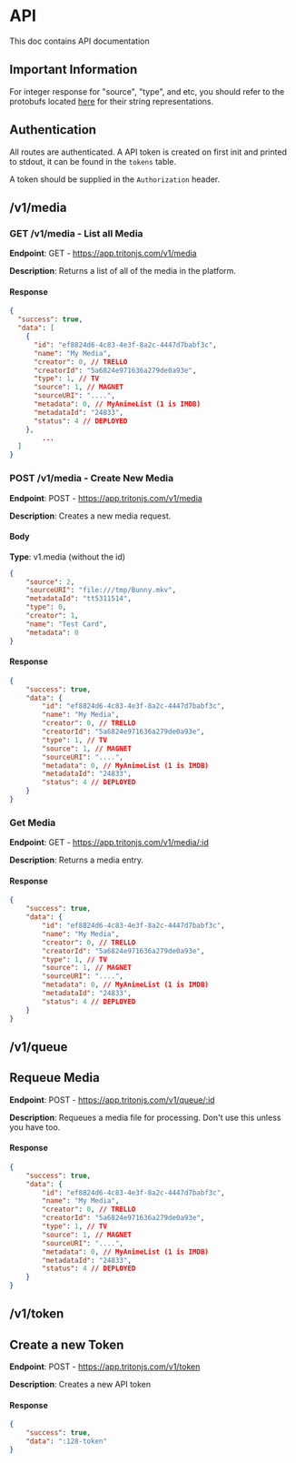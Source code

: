 # API

This doc contains API documentation

## Important Information

For integer response for "source", "type", and etc, you should refer to the protobufs located [here](https://github.com/tritonmedia/core/tree/master/protos/api) for their string representations.

## Authentication

All routes are authenticated. A API token is created on first init and printed to stdout, it can be found in
the `tokens` table.

A token should be supplied in the `Authorization` header.

## /v1/media

### GET /v1/media - List all Media

**Endpoint**: GET - https://app.tritonjs.com/v1/media

**Description**: Returns a list of all of the media in the platform.

#### Response

```json
{
  "success": true,
  "data": [
    {
      "id": "ef8824d6-4c83-4e3f-8a2c-4447d7babf3c",
      "name": "My Media",
      "creator": 0, // TRELLO
      "creatorId": "5a6824e971636a279de0a93e",
      "type": 1, // TV
      "source": 1, // MAGNET
      "sourceURI": "....",
      "metadata": 0, // MyAnimeList (1 is IMDB)
      "metadataId": "24833",
      "status": 4 // DEPLOYED
    },
		...
  ]
}
```


### POST /v1/media - Create New Media

**Endpoint**: POST - https://app.tritonjs.com/v1/media

**Description**: Creates a new media request.

#### Body

**Type**: v1.media (without the id)

```json
{
	"source": 2,
	"sourceURI": "file:///tmp/Bunny.mkv",
	"metadataId": "tt5311514",
	"type": 0,
	"creator": 1,
	"name": "Test Card",
	"metadata": 0
}
```

#### Response

```json
{
	"success": true,
	"data": {
		"id": "ef8824d6-4c83-4e3f-8a2c-4447d7babf3c",
		"name": "My Media",
		"creator": 0, // TRELLO
		"creatorId": "5a6824e971636a279de0a93e",
		"type": 1, // TV
		"source": 1, // MAGNET
		"sourceURI": "....",
		"metadata": 0, // MyAnimeList (1 is IMDB)
		"metadataId": "24833",
		"status": 4 // DEPLOYED
	}
}
```

### Get Media

**Endpoint**: GET - https://app.tritonjs.com/v1/media/:id

**Description**: Returns a media entry.

#### Response

```json
{
	"success": true,
	"data": {
		"id": "ef8824d6-4c83-4e3f-8a2c-4447d7babf3c",
		"name": "My Media",
		"creator": 0, // TRELLO
		"creatorId": "5a6824e971636a279de0a93e",
		"type": 1, // TV
		"source": 1, // MAGNET
		"sourceURI": "....",
		"metadata": 0, // MyAnimeList (1 is IMDB)
		"metadataId": "24833",
		"status": 4 // DEPLOYED
	}
}
```

## /v1/queue

## Requeue Media

**Endpoint**: POST - https://app.tritonjs.com/v1/queue/:id

**Description**: Requeues a media file for processing. Don't use this unless you have too.

#### Response

```json
{
	"success": true,
	"data": {
		"id": "ef8824d6-4c83-4e3f-8a2c-4447d7babf3c",
		"name": "My Media",
		"creator": 0, // TRELLO
		"creatorId": "5a6824e971636a279de0a93e",
		"type": 1, // TV
		"source": 1, // MAGNET
		"sourceURI": "....",
		"metadata": 0, // MyAnimeList (1 is IMDB)
		"metadataId": "24833",
		"status": 4 // DEPLOYED
	}
}
```

## /v1/token

## Create a new Token

**Endpoint**: POST - https://app.tritonjs.com/v1/token

**Description**: Creates a new API token

#### Response

```json
{
	"success": true,
	"data": ":128-token"
}
```
